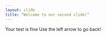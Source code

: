 ```yaml
---
layout: slide
title: “Welcome to our second slide!”
---
```

Your test is fine
Use the left arrow to go back!
